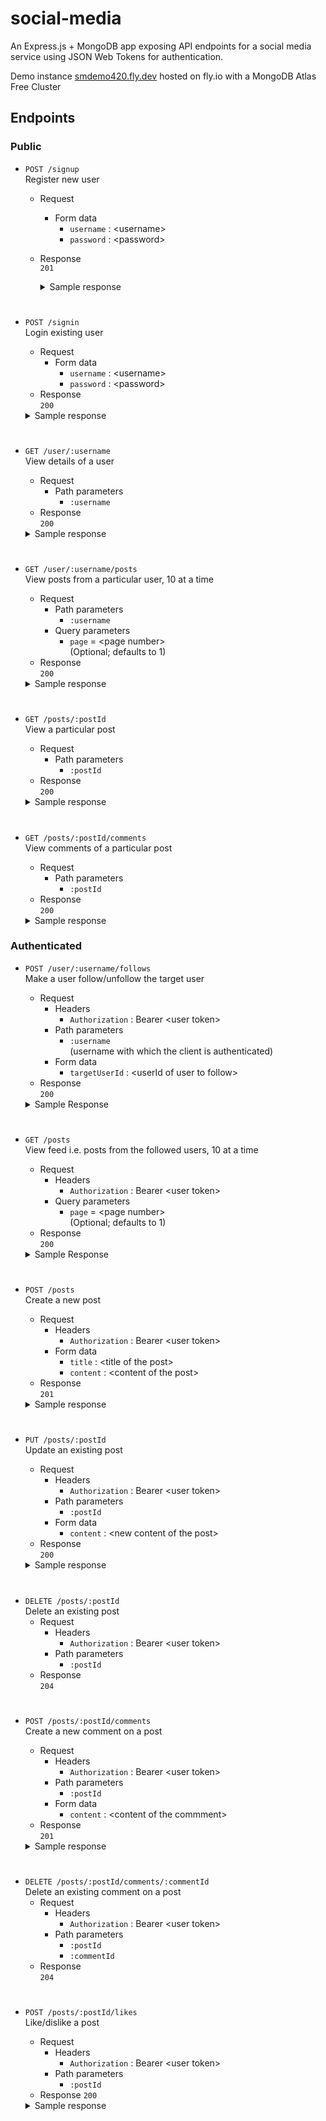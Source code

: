 # social-media

An Express.js + MongoDB app exposing API endpoints for a social media service using JSON Web Tokens for authentication.

Demo instance [smdemo420.fly.dev](https://smdemo420.fly.dev/) hosted on fly.io with a MongoDB Atlas Free Cluster
## Endpoints
### Public
- `POST /signup` <br>
Register new user
  - Request
    - Form data
      - `username` : \<username>
      - `password` : \<password>
  - Response <br>
    `201`
    <details><summary>Sample response</summary>

        {
          "message": "Signed up successfully!",
          "user": {
            "username": "jonhdoe",
            "passwordHash": "$2b$14$2HsDRogM/8Bw.7Ep9mOlF.BJc3g8a.FtaIpt2KOH8rktDrOn4ap7C",
            "follows": [],
            "_id": "620a2b231b3b610728053989",
            "__v": 0
          },
          "token": "eyJhbGciOiJIUzI1NiIsInR5cCI6IkpXVCJ9.eyJ1c2VybmFtZSI6Impvbmhkb2UiLCJpZCI6IjYyMGEyYjIzMWIzYjYxMDcyODA1Mzk4OSIsImlhdCI6MTY0NDgzMzU3MSwiZXhwIjoxNjQ0OTE5OTcxfQ.O0P31ac7NaIZVB43ZYeRYgrj-aIq9HRDntuDS_NtYrw"
        }

    </details>
#
- `POST /signin` <br>
Login existing user
  - Request
    - Form data
      - `username` : \<username>
      - `password` : \<password>
  - Response<br>
  `200`
  <details><summary>Sample response</summary>

      {
        "message": "Logged in successfully",
        "existUser": {
          "_id": "6209541e23a674980bf81f40",
          "username": "wkinzu",
          "passwordHash": "$2b$14$Wb4nYuBksEFQK1uFzbo/OeI4F4CV0bkTGwlXoxhIagW/TciB6stUu",
          "follows": [],
          "__v": 0
        },
        "token": "eyJhbGciOiJIUzI1NiIsInR5cCI6IkpXVCJ9.eyJ1c2VybmFtZSI6IndraW56dSIsImlkIjoiNjIwOTU0MWUyM2E2NzQ5ODBiZjgxZjQwIiwiaWF0IjoxNjQ0ODM1NjU4LCJleHAiOjE2NDQ5MjIwNTh9.eeHVtsdx1XCsb_aHx23F44B1vey1jVKPGPdLTw9-9Ek"
      }

  </details>
#
- `GET /user/:username` <br>
View details of a user
  - Request
    - Path parameters
      - `:username`
  - Response<br>
  `200`
  <details><summary>Sample response</summary>

      {
        "data": {
          "_id": "6209541e23a674980bf81f40",
          "username": "wkinzu",
          "follows": [],
          "__v": 0
        }
      }

  </details>
#
- `GET /user/:username/posts` <br>
View posts from a particular user, 10 at a time
  - Request
    - Path parameters
      - `:username`
    - Query parameters
      - `page` = \<page number> <br>
      (Optional; defaults to 1)
  - Response<br>
  `200`
  <details><summary>Sample response</summary>

      {
        "data": {
          "posts": [
            {
              "_id": "620a34a91b3b61072805398f",
              "title": "A note on social media",
              "content": "we should take back control of SM into our own hands. freedom for all ",
              "creator": "6209541e23a674980bf81f40",
              "likedBy": [],
              "comments": [
                {
                  "content": "yes, I absolutely agree",
                  "creator": "620a2b231b3b610728053989",
                  "_id": "620a3cd8948eb92ce1d5a3fd"
                }
              ],
              "__v": 1,
              "likes": []
            },
            {
              "likes": [],
              "_id": "6209547523a674980bf81f42",
              "title": "first day of my life...",
              "content": "...was not too bad actually just went fine",
              "creator": "6209541e23a674980bf81f40",
              "likedBy": [],
              "comments": [],
              "__v": 0
            }
          ],
          "currentPage": 1,
          "totalPages": 1
        }
      }

  </details>
#
- `GET /posts/:postId` <br>
View a particular post
  - Request
    - Path parameters
      - `:postId`
  - Response<br>
  `200`
  <details><summary>Sample response</summary>

      {
        "data": {
          "likes": [],
          "_id": "620a34a91b3b61072805398f",
          "title": "so this happened",
          "content": "someone spilled their coffee over my coat at the cafe yesterday",
          "creator": "6209541e23a674980bf81f40",
          "likedBy": [],
          "comments": [],
          "__v": 0
        }
      }

  </details>
#
- `GET /posts/:postId/comments` <br>
View comments of a particular post
  - Request
    - Path parameters
      - `:postId`
  - Response<br>
  `200`
  <details><summary>Sample response</summary>

      {
        "data": [
          {
            "content": "yes, I absolutely agree",
            "creator": "620a2b231b3b610728053989",
            "_id": "620a3cd8948eb92ce1d5a3fd"
          }
        ]
      }

  </details>
### Authenticated
- `POST /user/:username/follows` <br>
Make a user follow/unfollow the target user
  - Request
    - Headers
      - `Authorization` : Bearer \<user token>
    - Path parameters
      - `:username` <br>
      (username with which the client is authenticated)
    - Form data
      - `targetUserId` : \<userId of user to follow>
  - Response<br>
  `200`
  <details><summary>Sample Response</summary>
  
      {
        "data": {
          "_id": "620a2b231b3b610728053989",
          "username": "jonhdoe",
          "passwordHash": "$2b$14$2HsDRogM/8Bw.7Ep9mOlF.BJc3g8a.FtaIpt2KOH8rktDrOn4ap7C",
          "follows": [
            "620954c023a674980bf81f46"
          ],
          "__v": 3
        }
      }
  
  </details>
#
- `GET /posts` <br>
View feed i.e. posts from the followed users, 10 at a time
  - Request
    - Headers
      - `Authorization` : Bearer \<user token>
    - Query parameters
      - `page` = \<page number> <br>
      (Optional; defaults to 1)
  - Response<br>
  `200`
  <details><summary>Sample Response</summary>
  
      {
        "data": {
          "posts": [
            {
              "_id": "620a42bf948eb92ce1d5a437",
              "title": "song recommendations",
              "content": "I just found this new song: xx by shelter",
              "creator": "620954c023a674980bf81f46",
              "likes": [],
              "comments": [],
              "__v": 0
            },
            {
              "_id": "620a34a91b3b61072805398f",
              "title": "A note on social media",
              "content": "we should take back control of SM into our own hands. freedom for all ",
              "creator": "6209541e23a674980bf81f40",
              "comments": [
                {
                  "content": "yes, i think we should move to mastodon",
                  "creator": "620a2b231b3b610728053989",
                  "_id": "620a4204948eb92ce1d5a42e"
                }
              ],
              "__v": 12,
              "likes": [
                "620a2b231b3b610728053989"
              ]
            },
            {
              "_id": "6209547523a674980bf81f42",
              "title": "first day of my life...",
              "content": "...was not too bad actually just went fine",
              "creator": "6209541e23a674980bf81f40",
              "comments": [],
              "__v": 5,
              "likes": [
                "620954c023a674980bf81f46"
              ]
            }
          ],
          "currentPage": 1,
          "totalPages": 1
        }
      }
  
  </details>
#
- `POST /posts` <br>
Create a new post
  - Request
    - Headers
      - `Authorization` : Bearer \<user token>
    - Form data
      - `title` : \<title of the post>
      - `content` : \<content of the post>
  - Response<br>
  `201`
  <details><summary>Sample response</summary>

      {
        "data": {
          "title": "car damage",
          "content": "someone in the parking yesterday hit my car, looks accidentally.",
          "creator": "620a2b231b3b610728053989",
          "likes": [],
          "_id": "620a3eab948eb92ce1d5a404",
          "comments": [],
          "__v": 0
        }
      }

  </details>
#
- `PUT /posts/:postId` <br>
Update an existing post
  - Request
    - Headers
      - `Authorization` : Bearer \<user token>
    - Path parameters
      - `:postId`
    - Form data
      - `content` : \<new content of the post>
  - Response<br>
  `200`
  <details><summary>Sample response</summary>

      {
        "data": {
          "acknowledged": true,
          "modifiedCount": 1,
          "upsertedId": null,
          "upsertedCount": 0,
          "matchedCount": 1
        }
      }

  </details>
#
- `DELETE /posts/:postId` <br>
Delete an existing post
  - Request
    - Headers
      - `Authorization` : Bearer \<user token>
    - Path parameters
      - `:postId`
  - Response<br>
  `204`
#
- `POST /posts/:postId/comments` <br>
Create a new comment on a post
  - Request
    - Headers
      - `Authorization` : Bearer \<user token>
    - Path parameters
      - `:postId`
    - Form data
      - `content` : \<content of the commment>
  - Response<br>
  `201`
  <details><summary>Sample response</summary>
  
      {
        "data": {
          "likes": [],
          "_id": "620a34a91b3b61072805398f",
          "title": "A note on social media",
          "content": "we should take back control of SM into our own hands. freedom for all ",
          "creator": "6209541e23a674980bf81f40",
          "likedBy": [],
          "comments": [
            {
              "content": "yes, I absolutely agree",
              "creator": "620a2b231b3b610728053989",
              "_id": "620a3cd8948eb92ce1d5a3fd"
            }
          ],
          "__v": 1
        }
      }
  
  </details>
#
- `DELETE /posts/:postId/comments/:commentId` <br>
Delete an existing comment on a post
  - Request
    - Headers
      - `Authorization` : Bearer \<user token>
    - Path parameters
      - `:postId`
      - `:commentId`
  - Response<br>
  `204`
#
- `POST /posts/:postId/likes` <br>
Like/dislike a post
  - Request
    - Headers
      - `Authorization` : Bearer \<user token>
    - Path parameters
      - `:postId`
  - Response
  `200`
  <details><summary>Sample response</summary>

      {
        "data": {
          "_id": "620a34a91b3b61072805398f",
          "title": "A note on social media",
          "content": "we should take back control of SM into our own hands. freedom for all ",
          "creator": "6209541e23a674980bf81f40",
          "likedBy": [],
          "comments": [],
          "__v": 9,
          "likes": [
            "620a2b231b3b610728053989"
          ]
        }
      }

  </details>
